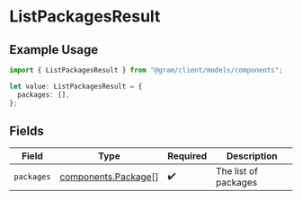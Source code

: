 # ListPackagesResult

## Example Usage

```typescript
import { ListPackagesResult } from "@gram/client/models/components";

let value: ListPackagesResult = {
  packages: [],
};
```

## Fields

| Field                                                      | Type                                                       | Required                                                   | Description                                                |
| ---------------------------------------------------------- | ---------------------------------------------------------- | ---------------------------------------------------------- | ---------------------------------------------------------- |
| `packages`                                                 | [components.Package](../../models/components/package.md)[] | :heavy_check_mark:                                         | The list of packages                                       |